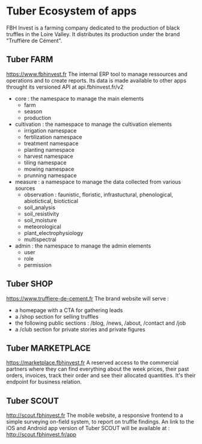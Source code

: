 # Tuber Ecosystem of apps
FBH Invest is a farming company dedicated to the production of black truffles in the Loire Valley. It distributes its production under the brand "Truffière de Cément".

## Tuber FARM
https://www.fbhinvest.fr
The internal ERP tool to manage ressources and operations and to create reports. 
Its data is made available to other apps throught its versioned API at api.fbhinvest.fr/v2
- core : the namespace to manage the main elements
  - farm
  - season
  - production
- cultivation : the namespace to manage the cultivation elements
  - irrigation namespace
  - fertilization namespace
  - treatment namespace
  - planting namespace
  - harvest namespace
  - tiling namespace
  - mowing namespace
  - prunning namespace
- measure : a namespace to manage the data collected from various sources
  - observation : faunistic, floristic, infrastuctural, phenological, abiotictical, biotictical
  - soil_analysis
  - soil_resistivity
  - soil_moisture
  - meteorological
  - plant_electrophysiology
  - multispectral
- admin : the namespace to manage the admin elements
  - user
  - role
  - permission

## Tuber SHOP
https://www.truffiere-de-cement.fr
The brand website will serve :
- a homepage with a CTA for gathering leads 
- a /shop section for selling truffles
- the following public sections : /blog, /news, /about, /contact and /job
- a /club section for private stories and private figures

## Tuber MARKETPLACE
https://marketplace.fbhinvest.fr
A reserved access to the commercial partners where they can find everything about the week prices, their past orders, invoices, track their order and see their allocated quantities. It's their endpoint for business relation.

## Tuber SCOUT
http://scout.fbhinvest.fr
The mobile website, a responsive frontend to a simple surveying on-field system, to report on truffle findings.
An link to the iOS and Android app version of Tuber SCOUT will be available at : http://scout.fbhinvest.fr/app
